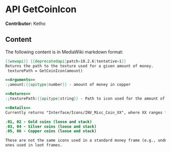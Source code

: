# API GetCoinIcon

**Contributor:** Ketho

## Content

The following content is in MediaWiki markdown format:

```mediawiki
{{wowapi}} {{deprecatedapi|patch=10.2.6|tentative=1}}
Returns the path to the texture used for a given amount of money.
 texturePath = GetCoinIcon(amount)

==Arguments==
:;amount:{{apitype|number}} - amount of money in copper

==Returns==
:;texturePath:{{apitype|string}} - Path to icon used for the amount of money.

==Details==
Currently returns "Interface/Icons/INV_Misc_Coin_XX", where XX ranges from 01 to 06. Respectively, these correspond to 

;01, 02 - Gold coins (loose and stack)
;03, 04 - Silver coins (loose and stack)
;05, 06 - Copper coins (loose and stack)

These are not the same icons used in a standard money frame (e.g., under your main backpack), instead these are the
ones used in loot frames.
```